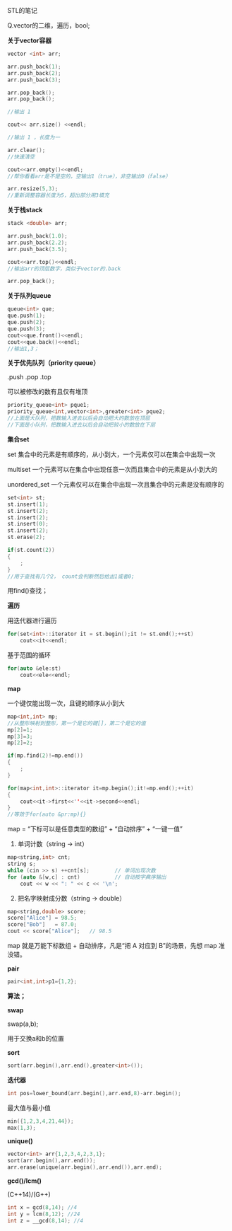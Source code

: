 STL的笔记

Q.vector的二维，遍历，bool;

**关于vector容器**

```cpp
vector <int> arr;

arr.push_back(1);
arr.push_back(2);
arr.push_back(3);

arr.pop_back();
arr.pop_back();

//输出 1 

cout<< arr.size() <<endl;

//输出 1 ，长度为一

arr.clear();
//快速清空

cout<<arr.empty()<<endl;
//帮你看看arr是不是空的，空输出1（true），非空输出0（false）

arr.resize(5,3);
//重新调整容器长度为5，超出部分用3填充


```

**关于栈stack**

```cpp
stack <double> arr;

arr.push_back(1.0);
arr.push_back(2.2);
arr.push_back(3.5);

cout<<arr.top()<<endl;
//输出arr的顶层数字，类似于vector的.back

arr.pop_back();
```

**关于队列queue**

```cpp
queue<int> que;
que.push(1);
que.push(2);
que.push(3);
cout<<que.front()<<endl;
cout<<que.back()<<endl;
//输出1,3；
```

**关于优先队列（priority queue）**

.push .pop .top 

可以被修改的数有且仅有堆顶

```cpp
priority_queue<int> pque1;
priority_queue<int,vector<int>,greater<int> pque2;
//上面是大队列，把数输入进去以后会自动把大的数放在顶层
//下面是小队列，把数输入进去以后会自动把较小的数放在下层
```

**集合set**

set 集合中的元素是有顺序的，从小到大，一个元素仅可以在集合中出现一次

multiset 一个元素可以在集合中出现任意一次而且集合中的元素是从小到大的

unordered_set 一个元素仅可以在集合中出现一次且集合中的元素是没有顺序的

```cpp
set<int> st;
st.insert(1);
st.insert(2);
st.insert(2);
st.insert(0);
st.insert(2);
st.erase(2);

if(st.count(2))
{
    ;
}
//用于查找有几个2， count会判断然后给出1或者0;


```

用find()查找；



**遍历**

用迭代器进行遍历

```cpp
for(set<int>::iterator it = st.begin();it != st.end();++st)
    cout<<it<<endl;
```

基于范围的循环

```cpp
for(auto &ele:st)
    cout<<ele<<endl;
```



**map**

一个键仅能出现一次，且键的顺序从小到大

```cpp
map<int,int> mp;
//从整形映射到整形，第一个是它的键[]，第二个是它的值
mp[2]=1;
mp[3]=3;
mp[2]=2;

if(mp.find(2)!=mp.end())
{
    ;
}

for(map<int,int>::iterator it=mp.begin();it!=mp.end();++it)
{
    cout<<it->first<<''<<it->second<<endl;
}
//等效于for(auto &pr:mp){}
```



map = “下标可以是任意类型的数组” + “自动排序” + “一键一值”

1. 单词计数（string → int）

```cpp
map<string,int> cnt;
string s;
while (cin >> s) ++cnt[s];        // 单词出现次数
for (auto &[w,c] : cnt)           // 自动按字典序输出
    cout << w << ": " << c << '\n';
```

2. 把名字映射成分数（string → double）

```cpp
map<string,double> score;
score["Alice"] = 98.5;
score["Bob"]   = 87.0;
cout << score["Alice"];   // 98.5
```

map 就是万能下标数组 + 自动排序，凡是“把 A 对应到 B”的场景，先想 map 准没错。



**pair**

```cpp
pair<int,int>p1={1,2};

```



**算法；**

**swap**

swap(a,b);

用于交换a和b的位置



**sort**

```cpp
sort(arr.begin(),arr.end(),greater<int>());
```

**迭代器**

```cpp
int pos=lower_bound(arr.begin(),arr.end,8)-arr.begin();
```

最大值与最小值

```cpp
min({1,2,3,4,21,44});
max(1,3);
```

**unique()**

```cpp
vector<int> arr{1,2,3,4,2,3,1};
sort(arr.begin(),arr.end());
arr.erase(unique(arr.begin(),arr.end()),arr.end);
```

**gcd()/lcm()**

(C++14)/(G++)

```cpp
int x = gcd(8,14); //4
int y = lcm(8,12); //24
int z = __gcd(8,14); //4
```

